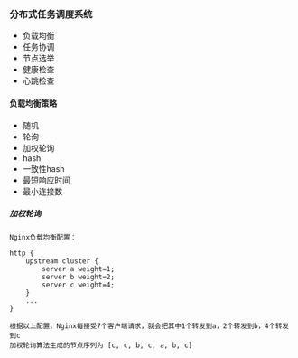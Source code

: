 ### 分布式任务调度系统
- 负载均衡
- 任务协调
- 节点选举
- 健康检查
- 心跳检查

#### 负载均衡策略
- 随机
- 轮询
- 加权轮询
- hash
- 一致性hash
- 最短响应时间
- 最小连接数

##### 加权轮询
```
Nginx负载均衡配置：

http {    
    upstream cluster {    
        server a weight=1;    
        server b weight=2;    
        server c weight=4;    
    }    
    ...  
}   

根据以上配置，Nginx每接受7个客户端请求，就会把其中1个转发到a，2个转发到b，4个转发到c
加权轮询算法生成的节点序列为 [c, c, b, c, a, b, c]
```

